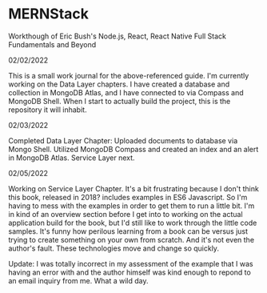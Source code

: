 # MERNStack
Workthough of Eric Bush's Node.js, React, React Native Full Stack Fundamentals and Beyond

02/02/2022

This is a small work journal for the above-referenced guide. I'm currently working on the Data Layer chapters. I have created a database and collection in MongoDB Atlas, and I have connected to via Compass and MongoDB Shell. When I start to actually build the project, this is the repository it will inhabit. 

02/03/2022

Completed Data Layer Chapter: Uploaded documents to database via Mongo Shell. Utilized MongoDB Compass and created an index and an alert in MongoDB Atlas. Service Layer next.

02/05/2022

Working on Service Layer Chapter. It's a bit frustrating because I don't think this book, released in 2018? includes examples in ES6 Javascript. So I'm having to mess with the examples in order to get them to run a little bit. I'm in kind of an overview section before I get into to working on the actual application build for the book, but I'd still like to work through the little code samples. It's funny how perilous learning from a book can be versus just trying to create something on your own from scratch. And it's not even the author's fault. These technologies move and change so quickly. 

Update: I was totally incorrect in my assessment of the example that I was having an error with and the author himself was kind enough to repond to an email inquiry from me. What a wild day. 